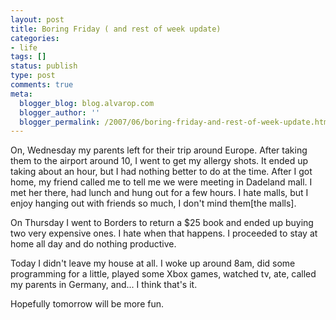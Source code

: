 ```yaml
---
layout: post
title: Boring Friday ( and rest of week update)
categories:
- life
tags: []
status: publish
type: post
comments: true
meta:
  blogger_blog: blog.alvarop.com
  blogger_author: ''
  blogger_permalink: /2007/06/boring-friday-and-rest-of-week-update.html
---
```

On, Wednesday my parents left for their trip around Europe. After taking them to the airport around 10, I went to get my allergy shots. It ended up taking about an hour, but I had nothing better to do at the time. After I got home, my friend called me to tell me we were meeting in Dadeland mall. I met her there, had lunch and hung out for a few hours. I hate malls, but I enjoy hanging out with friends so much, I don't mind them[the malls].

On Thursday I went to Borders to return a $25 book and ended up buying two very expensive ones. I hate when that happens. I proceeded to stay at home all day and do nothing productive.

Today I didn't leave my house at all. I woke up around 8am, did some programming for a little, played some Xbox games, watched tv, ate, called my parents in Germany, and... I think that's it.

Hopefully tomorrow will be more fun.
